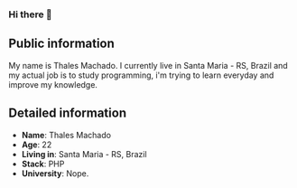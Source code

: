 ### Hi there 👋


## Public information
My name is Thales Machado. I currently live in Santa Maria - RS, Brazil and my actual job is to study programming, i'm trying to learn everyday and improve my knowledge.


## Detailed information
* **Name**: Thales Machado
* **Age**: 22
* **Living in**: Santa Maria - RS, Brazil
* **Stack**: PHP 
* **University**: Nope.
